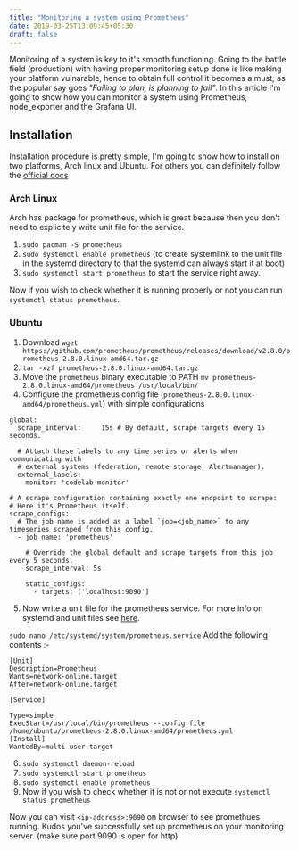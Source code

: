 ```yaml
---
title: "Monitoring a system using Prometheus"
date: 2019-03-25T13:09:45+05:30
draft: false
---
```


Monitoring of a system is key to it's smooth functioning. Going to the battle field (production) with having proper monitoring setup done is like making your platform vulnarable, hence to obtain full control it becomes a must; as the popular say goes *"Failing to plan, is planning to fail"*. 
In this article I'm going to show how you can monitor a system using Prometheus, node_exporter and the Grafana UI.

## Installation
Installation procedure is pretty simple, I'm going to show how to install on two platforms, Arch linux and Ubuntu.
For others you can definitely follow the [official docs](https://prometheus.io/download/)

### Arch Linux
Arch has package for prometheus, which is great because then you don't need to explicitely write unit file for the service.

1. `sudo pacman -S prometheus` 
2. `sudo systemctl enable prometheus` (to create systemlink to the unit file in the systemd directory to that the systemd can always start it at boot) 
3. `sudo systemctl start prometheus` to start the service right away.

Now if you wish to check whether it is running properly or not you can run `systemctl status prometheus`.

### Ubuntu

1. Download `wget https://github.com/prometheus/prometheus/releases/download/v2.8.0/prometheus-2.8.0.linux-amd64.tar.gz`
2. `tar -xzf prometheus-2.8.0.linux-amd64.tar.gz`
3. Move the `prometheus` binary executable to PATH `mv prometheus-2.8.0.linux-amd64/prometheus /usr/local/bin/`
4. Configure the prometheus config file (`prometheus-2.8.0.linux-amd64/prometheus.yml`) with simple configurations 

```
global:
  scrape_interval:     15s # By default, scrape targets every 15 seconds.

  # Attach these labels to any time series or alerts when communicating with
  # external systems (federation, remote storage, Alertmanager).
  external_labels:
    monitor: 'codelab-monitor'

# A scrape configuration containing exactly one endpoint to scrape:
# Here it's Prometheus itself.
scrape_configs:
  # The job name is added as a label `job=<job_name>` to any timeseries scraped from this config.
  - job_name: 'prometheus'

    # Override the global default and scrape targets from this job every 5 seconds.
    scrape_interval: 5s

    static_configs:
      - targets: ['localhost:9090']
```
5. Now write a unit file for the prometheus service. For more info on systemd and unit files see [here](https://www.digitalocean.com/community/tutorials/understanding-systemd-units-and-unit-files#where-are-systemd-unit-files-found).

`sudo nano /etc/systemd/system/prometheus.service`
Add the following contents :-
```
[Unit]
Description=Prometheus
Wants=network-online.target
After=network-online.target

[Service]

Type=simple
ExecStart=/usr/local/bin/prometheus --config.file /home/ubuntu/prometheus-2.8.0.linux-amd64/prometheus.yml
[Install]
WantedBy=multi-user.target
```
6. `sudo systemctl daemon-reload`
7. `sudo systemctl start prometheus`
8. `sudo systemctl enable prometheus`
9. Now if you wish to check whether it is not or not execute `systemctl status prometheus`

Now you can visit `<ip-address>:9090` on browser to see promethues running. Kudos you've successfully set up prometheus on your monitoring server. 
(make sure port 9090 is open for http)



